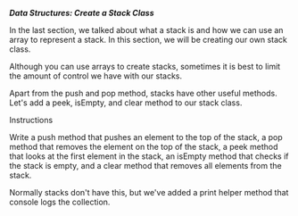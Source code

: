 ***Data Structures: Create a Stack Class***

In the last section, we talked about what a stack is and how we can use an array to represent a stack. In this section, we will be creating our own stack class.

Although you can use arrays to create stacks, sometimes it is best to limit the amount of control we have with our stacks.

Apart from the push and pop method, stacks have other useful methods. Let's add a peek, isEmpty, and clear method to our stack class.

Instructions

Write a push method that pushes an element to the top of the stack, a pop method that removes the element on the top of the stack, a peek method that looks at the first element in the stack, an isEmpty method that checks if the stack is empty, and a clear method that removes all elements from the stack.

Normally stacks don't have this, but we've added a print helper method that console logs the collection.
